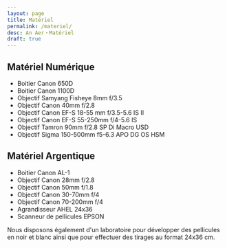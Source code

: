 ```yaml
---
layout: page
title: Matériel
permalink: /materiel/
desc: An Aer・Matériel
draft: true
---
```


## Matériel Numérique

- Boitier Canon 650D
- Boitier Canon 1100D
- Objectif Samyang Fisheye 8mm f/3.5
- Objectif Canon 40mm f/2.8
- Objectif Canon EF-S 18-55 mm f/3.5-5.6 IS II
- Objectif Canon EF-S 55-250mm f/4-5.6 IS
- Objectif Tamron 90mm f/2.8 SP Di Macro USD
- Objectif Sigma 150-500mm f5-6.3 APO DG OS HSM

## Matériel Argentique

- Boitier Canon AL-1
- Objectif Canon 28mm f/2.8
- Objectif Canon 50mm f/1.8
- Objectif Canon 30-70mm f/4
- Objectif Canon 70-200mm f/4
- Agrandisseur AHEL 24x36
- Scanneur de pellicules EPSON

Nous disposons également d'un laboratoire pour développer des
pellicules en noir et blanc ainsi que pour effectuer des tirages au
format 24x36 cm.
